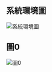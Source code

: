 ## 系統環境圖

![系統環境圖](https://github.com/C110118150/No.11/系統環境圖.png '系統環境圖')

## 圖0
![圖0](https://github.com/C110118150/No.11/圖0.png '圖0')

